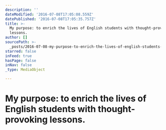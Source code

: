 ```yaml
---
description: ''
dateModified: '2016-07-08T17:05:08.559Z'
datePublished: '2016-07-08T17:05:35.757Z'
title: >-
  My purpose: to enrich the lives of English students with thought-provoking
  lessons.
author: []
sourcePath: >-
  _posts/2016-07-08-my-purpose-to-enrich-the-lives-of-english-students-with-tho.md
starred: false
inFeed: true
hasPage: false
inNav: false
_type: MediaObject

---
```

# **My purpose:** to enrich the lives of English students with thought-provoking lessons.